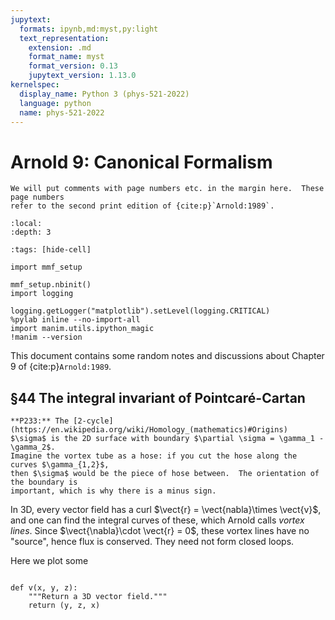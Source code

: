 ```yaml
---
jupytext:
  formats: ipynb,md:myst,py:light
  text_representation:
    extension: .md
    format_name: myst
    format_version: 0.13
    jupytext_version: 1.13.0
kernelspec:
  display_name: Python 3 (phys-521-2022)
  language: python
  name: phys-521-2022
---
```


Arnold 9: Canonical Formalism
=============================

```{margin}
We will put comments with page numbers etc. in the margin here.  These page numbers
refer to the second print edition of {cite:p}`Arnold:1989`.
```

```{contents} Contents
:local:
:depth: 3
```

```{code-cell} ipython3
:tags: [hide-cell]

import mmf_setup

mmf_setup.nbinit()
import logging

logging.getLogger("matplotlib").setLevel(logging.CRITICAL)
%pylab inline --no-import-all
import manim.utils.ipython_magic
!manim --version
```

This document contains some random notes and discussions about Chapter 9 of
{cite:p}`Arnold:1989`.

## §44 The integral invariant of Pointcaré-Cartan

```{margin}
**P233:** The [2-cycle](https://en.wikipedia.org/wiki/Homology_(mathematics)#Origins)
$\sigma$ is the 2D surface with boundary $\partial \sigma = \gamma_1 - \gamma_2$.
Imagine the vortex tube as a hose: if you cut the hose along the curves $\gamma_{1,2}$,
then $\sigma$ would be the piece of hose between.  The orientation of the boundary is
important, which is why there is a minus sign.
```
In 3D, every vector field has a curl $\vect{r} = \vect{nabla}\times \vect{v}$, and one
can find the integral curves of these, which Arnold calls *vortex lines*.  Since
$\vect{\nabla}\cdot \vect{r} = 0$, these vortex lines have no "source", hence flux is
conserved.  They need not form closed loops.



Here we plot some

```{code-cell} ipython3

def v(x, y, z):
    """Return a 3D vector field."""
    return (y, z, x)
    
    


```
